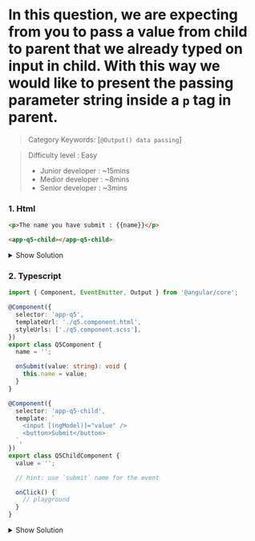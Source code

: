  
# In this question, we are expecting from you to pass a value from child to parent that we already typed on input in child. With this way we would like to present the passing parameter string inside a `p` tag in parent.

>Category Keywords: [`@Output() data passing`]

>Difficulty level : Easy 
> - Junior developer : ~15mins 
> - Medior developer : ~8mins 
> - Senior developer : ~3mins

### 1. Html

```html
<p>The name you have submit : {{name}}</p>

<app-q5-child></app-q5-child>

```

<details>
<summary>Show Solution</summary>
<p>

```html
<p>The name you have submit : {{name}}</p>

<app-q5-child (submit)="onSubmit($event)"></app-q5-child>

```

</p>
</details>


### 2. Typescript

```typescript
import { Component, EventEmitter, Output } from '@angular/core';

@Component({
  selector: 'app-q5',
  templateUrl: './q5.component.html',
  styleUrls: ['./q5.component.scss'],
})
export class Q5Component {
  name = '';

  onSubmit(value: string): void {
    this.name = value;
  }
}

@Component({
  selector: 'app-q5-child',
  template: `
    <input [(ngModel)]="value" />
    <button>Submit</button>
  `,
})
export class Q5ChildComponent {
  value = '';

  // hint: use `submit` name for the event

  onClick() {
    // playground
  }
}
```

<details>
<summary>Show Solution</summary>
<p>

```typescript
import { Component, EventEmitter, Output } from '@angular/core';

@Component({
  selector: 'app-q5',
  templateUrl: './q5.component.html',
  styleUrls: ['./q5.component.scss'],
})
export class Q5Component {
  name = '';

  onSubmit(value: string): void {
    this.name = value;
  }
}

@Component({
  selector: 'app-q5-child',
  template: `
    <input [(ngModel)]="value" />
    <button (click)="onClick()">Submit</button>
  `,
})
export class Q5ChildComponent {
  value = '';

  @Output() submit: EventEmitter<string> = new EventEmitter();

  onClick() {
    this.submit.emit(this.value);
  }
}
```

</p>
</details>
 